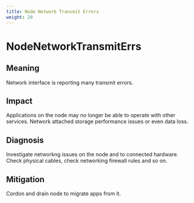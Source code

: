 ```yaml
---
title: Node Network Transmit Errors
weight: 20
---
```


# NodeNetworkTransmitErrs

## Meaning

Network interface is reporting many transmit errors.

## Impact

Applications on the node may no longer be able to operate with other services.
Network attached storage performance issues or even data loss.

## Diagnosis

Investigate networkng issues on the node and to connected hardware.
Check physical cables, check networking firewall rules and so on.

## Mitigation

Cordon and drain node to migrate apps from it.
